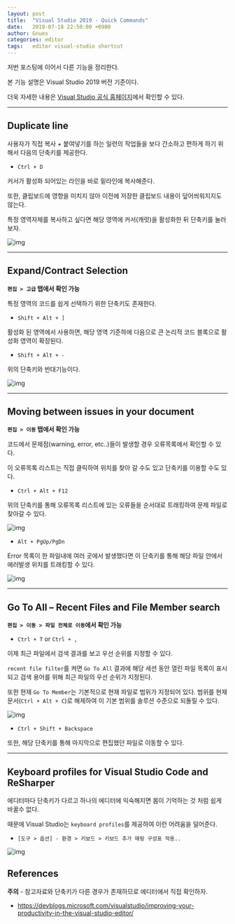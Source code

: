 ```yaml
---
layout: post
title:  "Visual Studio 2019 - Quick Commands"
date:   2019-07-18 22:50:00 +0900
author: Gnues
categories: editor
tags:	editor visual-studio shortcut
---
```


저번 포스팅에 이어서 다른 기능을 정리한다.

본 기능 설명은 Visual Studio 2019 버전 기준이다.

더욱 자세한 내용은 [Visual Studio 공식 홈페이지](https://docs.microsoft.com/ko-kr/visualstudio/ide/?view=vs-2019)에서 확인할 수 있다.

***

## Duplicate line

사용자가 직접 복사 + 붙여넣기를 하는 일련의 작업들을 보다 간소하고 편하게 하기 위해서 다음의 단축키를 제공한다.

- `Ctrl + D`

커서가 활성화 되어있는 라인을 바로 밑라인에 복사해준다.

또한, 클립보드에 영향을 미치지 않아 이전에 저장한 클립보드 내용이 덮어씌워지지도 않는다.

특정 영역자체를 복사하고 싶다면 해당 영역에 커서(캐럿)을 활성화한 뒤 단축키를 눌러보자.

![img]({{"/assets/visualStudio/ctrlD.gif"}})

***

## Expand/Contract Selection

**`편집 > 고급` 탭에서 확인 가능**

특정 영역의 코드를 쉽게 선택하기 위한 단축키도 존재한다.

- `Shift + Alt + ]`

활성화 된 영역에서 사용하면, 해당 영역 기준하에 다음으로 큰 논리적 코드 블록으로 활성화 영역이 확장된다.

- `Shift + Alt + -`

위의 단축키와 반대기능이다.

![img]({{"/assets/visualStudio/ExpandContract.gif"}})

***

## Moving between issues in your document

**`편집 > 이동` 탭에서 확인 가능**

코드에서 문제점(warning, error, etc..)들이 발생할 경우 오류목록에서 확인할 수 있다.

이 오류목록 리스트는 직접 클릭하여 위치를 찾아 갈 수도 있고 단축키를 이용할 수도 있다.

- `Ctrl + Alt + F12`

위의 단축키를 통해 오류목록 리스트에 있는 오류들을 순서대로 트래킹하여 문제 파일로 찾아갈 수 있다.

![img]({{"/assets/visualStudio/ctrlShiftF12.gif"}})

- `Alt + PgUp/PgDn`

Error 목록이 한 파일내에 여러 곳에서 발생했다면 이 단축키를 통해 해당 파일 안에서 에러발생 위치를 트래킹할 수 있다.

![img]({{"/assets/visualStudio/altPgUpDn.gif"}})

***

## Go To All – Recent Files and File Member search

**`편집 > 이동 > 파일 전체로 이동`에서 확인 가능**

- `Ctrl + T` or `Ctrl + ,`

이제 최근 파일에서 검색 결과를 보고 우선 순위를 지정할 수 있다.

`recent file filter`를 켜면 `Go To All` 결과에 해당 세션 동안 열린 파일 목록이 표시되고 검색 용어를 위해 최근 파일의 우선 순위가 지정된다.

또한 현재 `Go To Member`는 기본적으로 현재 파일로 범위가 지정되어 있다. 범위를 현재 문서(`Ctrl + Alt + C`)로 해제하여 이 기본 범위를 솔루션 수준으로 되돌릴 수 있다.

![img]({{"/assets/visualStudio/goToAll.gif"}})

- `Ctrl + Shift + Backspace`

또한, 해당 단축키를 통해 마지막으로 편집했던 파일로 이동할 수 있다.

***

## Keyboard profiles for Visual Studio Code and ReSharper

에디터마다 단축키가 다르고 하나의 에디터에 익숙해지면 몸이 기억하는 것 처럼 쉽게 바꿀수 없다.

때문에 Visual Studio는 `keyboard profiles`를 제공하여 이런 어려움을 덜어준다.

- `[도구 > 옵션] - 환경 > 키보드 > 키보드 추가 매핑 구성표 적용..`

![img]({{"/assets/visualStudio/Keyboard-profiles-for-Visual-Studio-Code-and-ReSharper.png"}})

## References

**주의** - 참고자료와 단축키가 다른 경우가 존재하므로 에디터에서 직접 확인하자.

- <https://devblogs.microsoft.com/visualstudio/improving-your-productivity-in-the-visual-studio-editor/>
